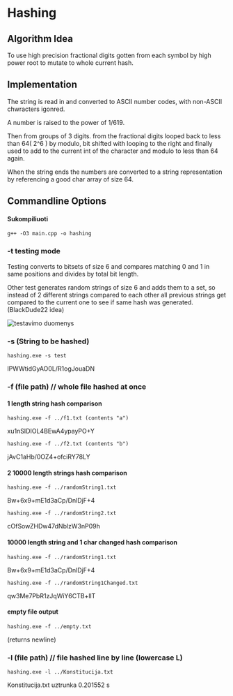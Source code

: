 # Hashing

## Algorithm Idea

To use high precision fractional digits gotten from each symbol by high power root to mutate to whole current hash.

## Implementation

The string is read in and converted to ASCII number codes, with non-ASCII chwracters igonred.

A number is raised to the power of 1/619.

Then from groups of 3 digits. from the fractional digits looped back to less than 64( 2^6 ) by modulo, bit shifted with looping to the right and finally used to add to the current int of the character and modulo to less than 64 again.

When the string ends the numbers are converted to a string representation by referencing a good char array of size 64.

## Commandline Options

#### Sukompiliuoti

`g++ -O3 main.cpp -o hashing`

### -t testing mode

Testing converts to bitsets of size 6 and compares matching 0 and 1 in same positions and divides by total bit length.

Other test generates random strings of size 6 and adds them to a set, so instead of 2 different strings compared to each other all previous strings get compared to the current one to see if same hash was generated. (BlackDude22 idea)

![testavimo duomenys](https://i.imgur.com/NGBRGFp.png "testavimo duomenys")

### -s (String to be hashed)

`hashing.exe -s test`

lPWWtidGyAO0L/R1ogJouaDN


### -f (file path) // whole file hashed at once

#### 1 length string hash comparison

`hashing.exe -f ../f1.txt (contents "a")`

xu1nSIDIOL4BEwA4ypayPO+Y

`hashing.exe -f ../f2.txt (contents "b")`

jAvC1aHb/0OZ4+ofciRY78LY

#### 2 10000 length strings hash comparison

`hashing.exe -f ../randomString1.txt`


Bw+6x9+mE1d3aCp/DnlDjF+4

`hashing.exe -f ../randomString2.txt`


cOfSowZHDw47dNblzW3nP09h

#### 10000 length string and 1 char changed hash comparison

`hashing.exe -f ../randomString1.txt`


Bw+6x9+mE1d3aCp/DnlDjF+4

`hashing.exe -f ../randomString1Changed.txt`


qw3Me7PbR1zJqWiY6CTB+llT

#### empty file output

`hashing.exe -f ../empty.txt`


(returns newline)


### -l (file path) // file hashed line by line (lowercase L)

`hashing.exe -l ../Konstitucija.txt`

Konstitucija.txt uztrunka 0.201552 s
